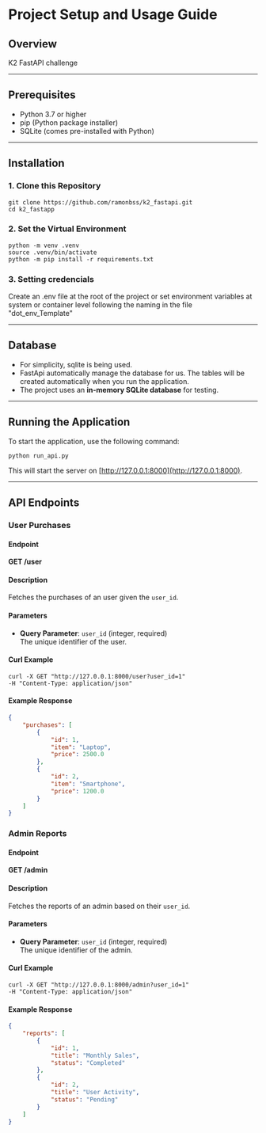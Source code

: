 # Project Setup and Usage Guide

## Overview
K2 FastAPI challenge

---

## Prerequisites
- Python 3.7 or higher
- pip (Python package installer)
- SQLite (comes pre-installed with Python)

---

## Installation

### 1. Clone this Repository
```shell
git clone https://github.com/ramonbss/k2_fastapi.git
cd k2_fastapp
```

### 2. Set the Virtual Environment
```shell
python -m venv .venv
source .venv/bin/activate
python -m pip install -r requirements.txt
```

### 3. Setting credencials
Create an .env file at the root of the project or set environment variables at system or container level following the naming in the file "dot_env_Template"

---

## Database
- For simplicity, sqlite is being used.  
- FastApi automatically manage the database for us. The tables will be created automatically when you run the application.  
- The project uses an **in-memory SQLite database** for testing. 

---

## Running the Application

To start the application, use the following command:
```shell
python run_api.py
```

This will start the server on [http://127.0.0.1:8000](http://127.0.0.1:8000).

---

## API Endpoints

### User Purchases

#### Endpoint
**GET /user**

#### Description
Fetches the purchases of an user given the `user_id`.

#### Parameters
- **Query Parameter**: `user_id` (integer, required)  
  The unique identifier of the user.

#### Curl Example
```shell
curl -X GET "http://127.0.0.1:8000/user?user_id=1"
-H "Content-Type: application/json"
```

#### Example Response
```json
{
    "purchases": [
        {
            "id": 1,
            "item": "Laptop",
            "price": 2500.0
        },
        {
            "id": 2,
            "item": "Smartphone",
            "price": 1200.0
        }
    ]
}
```

### Admin Reports

#### Endpoint
**GET /admin**

#### Description
Fetches the reports of an admin based on their `user_id`.

#### Parameters
- **Query Parameter**: `user_id` (integer, required)  
  The unique identifier of the admin.


#### Curl Example
```shell
curl -X GET "http://127.0.0.1:8000/admin?user_id=1"
-H "Content-Type: application/json"
```

#### Example Response
```json
{
    "reports": [
        {
            "id": 1,
            "title": "Monthly Sales",
            "status": "Completed"
        },
        {
            "id": 2,
            "title": "User Activity",
            "status": "Pending"
        }
    ]
}
```

